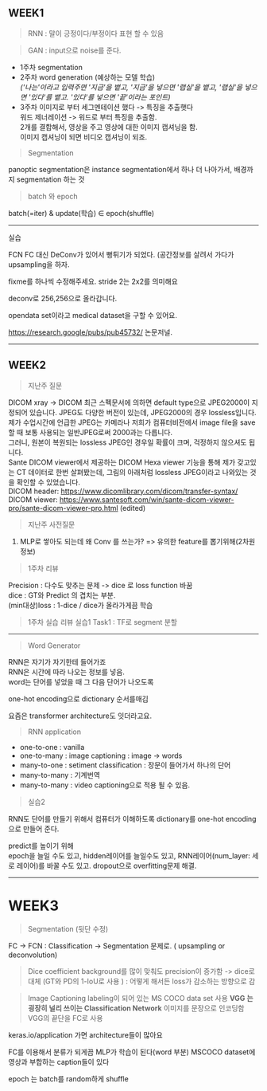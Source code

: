 ## WEEK1

> RNN : 말이 긍정이다/부정이다 표현 할 수 있음

> GAN : input으로 noise를 준다.

* 1주차 segmentation    
* 2주차 word generation (예상하는 모델 학습)    
*('나는'이라고 입력주면 '지금'을 뱉고, '지금'을 넣으면 '랩실'을 뱉고, '랩실'을 넣으면 '있다'를 뱉고. '있다'를 넣으면 '끝'이라는 포인트)*     
* 3주차
이미지로 부터 세그멘테이션 했다 -> 특징을 추출햇다     
워드 제너레이션 -> 워드로 부터 특징을 추출함.    
2개를 결합해서, 영상을 주고 영상에 대한 이미지 캡셔닝을 함.    
이미지 캡셔닝이 되면 비디오 캡셔닝이 되죠.    

> Segmentation

panoptic segmentation은 instance segmentation에서 하나 더 나아가서, 배경까지 segmentation 하는 것    

> batch 와 epoch

batch(=iter) & update(학습) ∈ epoch(shuffle)    

---

실습

FCN
FC 대신 DeConv가 있어서 뻥튀기가 되었다.
(공간정보를 살려서 가다가 upsampling을 하자.

fixme를 하나씩 수정해주세요. 
stride 2는 2x2를 의미해요

deconv로 256,256으로 올라갑니다.

opendata set이라고 medical dataset을 구할 수 있어요.


https://research.google/pubs/pub45732/
논문저널.


--- 

## WEEK2


> 지난주 질문
    
DICOM xray
-> DICOM 최근 스펙문서에 의하면 default type으로 JPEG2000이 지정되어 있습니다. JPEG도 다양한 버전이 있는데, JPEG2000의 경우 lossless입니다. 제가 수업시간에 언급한 JPEG는 카메라나 저희가 컴퓨터비전에서 image file을 save할 때 보통 사용되는 일반JPEG로써 2000과는 다릅니다.     
그러니, 원본이 복원되는 lossless JPEG인 경우일 확률이 크며, 걱정하지 않으셔도 됩니다.    
Sante DICOM viewer에서 제공하는 DICOM Hexa viewer 기능을 통해 제가 갖고있는 CT 데이터로 한번 살펴봤는데, 그림의 아래처럼 lossless JPEG이라고 나와있는 것을 확인할 수 있었습니다.    
DICOM header: https://www.dicomlibrary.com/dicom/transfer-syntax/    
DICOM viewer: https://www.santesoft.com/win/sante-dicom-viewer-pro/sante-dicom-viewer-pro.html (edited)     

> 지난주 사전질문
1. MLP로 쌓아도 되는데 왜 Conv 를 쓰는가? => 유의한 feature를 뽑기위해(2차원정보)

> 1주차 리뷰

Precision : 다수도 맞추는 문제 -> dice 로 loss function 바꿈    
dice : GT와 Predict 의 겹치는 부분.    
(min대상)loss : 1-dice  / dice가 올라가게끔 학습    

> 1주차 실습 리뷰
실습1
Task1 : TF로 segment 분할


---

> Word Generator

RNN은 자기가 자기한테 들어가죠    
RNN은 시간에 따라 나오는 정보를 넣음.    
word는 단어를 넣었을 때 그 다음 단어가 나오도록    

one-hot encoding으로 dictionary 순서를매김      

요즘은 transformer architecture도 잇더라고요.    

> RNN application
* one-to-one : vanilla
* one-to-many : image captioning : image -> words
* many-to-one : setiment classification : 장문이 들어가서 하나의 단어
* many-to-many : 기계번역
* many-to-many : video captioning으로 적용 될 수 있음.

> 실습2

RNN도 단어를 만들기 위해서 컴퓨터가 이해하도록 dictionary를 one-hot encoding으로 만들어 준다.

predict를 높이기 위해    
epoch을 늘일 수도 있고, hidden레이어를 늘일수도 있고,  RNN레이어(num_layer: 세로 레이어)를 바꿀 수도 있고.
dropout으로 overfitting문제 해결.

---

# WEEK3

> Segmentation (뒷단 수정)

FC -> FCN : Classification -> Segmentation 문제로. ( upsampling  or deconvolution)

> Dice coefficient
background를 많이 맞춰도 precision이 증가함 -> dice로 대체 (GT와 PD의 1-IoU로 사용 ) : 어떻게 해서든 loss가 감소하는 방향으로 감


> Image Captioning
labeling이 되어 있는 MS COCO data set 사용
**VGG 는 굉장히 널리 쓰이는 Classification Network**
이미지를 문장으로 인코딩함
VGG의 끝단을 FC로 사용

keras.io/application 가면 architecture들이 많아요

FC를 이용해서 분류가 되게끔 MLP가 학습이 된다(word 부분)
MSCOCO dataset에 영상과 부합하는 caption들이 있다

epoch 는 batch를 random하게 shuffle


